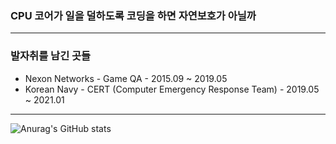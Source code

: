 ### CPU 코어가 일을 덜하도록 코딩을 하면 자연보호가 아닐까
--- ---
### 발자취를 남긴 곳들
* Nexon Networks - Game QA - 2015.09 ~ 2019.05
* Korean Navy - CERT (Computer Emergency Response Team) - 2019.05 ~ 2021.01

-- ---

![Anurag's GitHub stats](https://github-readme-stats.vercel.app/api?username=jumax108&show_icons=true&theme=radical)





